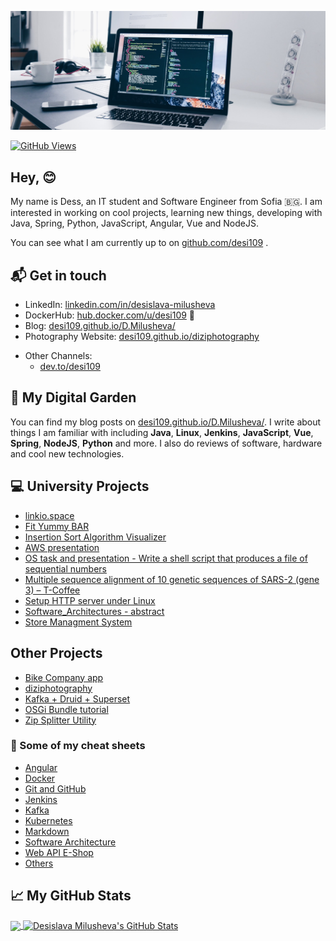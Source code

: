 [![desi109](https://github.com/desi109/desi109/blob/master/banner.jpg)][0]

[![GitHub Views](https://komarev.com/ghpvc/?username=desi109&color=blue)][1]


## Hey, 😊 ##

My name is Dess, an IT student and Software Engineer from Sofia 🇧🇬. I am interested in working on cool projects, learning new things, developing with Java, Spring, Python, JavaScript, Angular, Vue and NodeJS.

You can see what I am currently up to on [github.com/desi109][1] .

## 📬 Get in touch

<!-- - Web: [dmilusheva.me][1] -->
- LinkedIn: [linkedin.com/in/desislava-milusheva][2]
- DockerHub: [hub.docker.com/u/desi109][3] :whale:
- Blog: [desi109.github.io/D.Milusheva/][4]
- Photography Website: [desi109.github.io/diziphotography][12]
<!-- - YouTube: [youtube.com/desi109][11] -->
- Other Channels:
  - [dev.to/desi109][10]
 <!-- - [medium.com/@desi109][6]
  - [hashnode.com/@desi109][7] -->


## 🌳 My Digital Garden

You can find my blog posts on [desi109.github.io/D.Milusheva/][4]. I write about things I am familiar with including **Java**, **Linux**, **Jenkins**, **JavaScript**, **Vue**, **Spring**, **NodeJS**, **Python** and more. I also do reviews of software, hardware and cool new technologies.

## 💻 University Projects
* [linkio.space](https://github.com/desi109/linkio-space)
* [Fit Yummy BAR](https://github.com/desi109/fit-yummy-bar-project)
* [Insertion Sort Algorithm Visualizer](https://github.com/desi109/insertion-sort-algorithm-visualizer)
* [AWS presentation](https://github.com/desi109/aws-presentation/blob/master/Amazon%20Cloud%20Platform%20(AWS)%20-%20Desislava%20Milusheva%20.pdf)
* [OS task and presentation - Write a shell script that produces a file of sequential numbers](https://github.com/desi109/race-task/blob/master/Presentation/Course%20project_%20Operating%20Systems%20-%20Write%20a%20shell%20script%20that%20produces%20a%20file%20of%20sequential%20numbers.pdf)
* [Multiple sequence alignment of 10 genetic sequences of SARS-2 (gene 3) – T-Coffee](https://github.com/desi109/SARS-Cov-2-gene-3-multiple-sequence-alignment/blob/master/Course%20project_%20Bioinformatics%20-%20Multiple%20sequence%20alignment%20of%2010%20genetic%20sequences%20of%20SARS-2%20(gene%203)%20%E2%80%93%20T-Coffee.pdf)
* [Setup HTTP server under Linux](https://github.com/desi109/configuring-http-server-under-linux/blob/master/Course%20project:%20Computer%20Networks%20and%20Network%20Administration%20-%20Installing%20and%20configuring%20an%20HTTP%20server%20under%20Linux.pdf)
* [Software_Architectures - abstract](https://github.com/desi109/software-architectures/blob/master/Software_Architectures--abstract/Software_Architectures-abstract-Desislava_Milusheva.pdf)
* [Store Managment System](https://github.com/desi109/StoreManagmentSystem_CourseProject)

## Other Projects
* [Bike Company app](https://github.com/desi109/bike-company-app)
* [diziphotography](https://github.com/desi109/diziphotography)
* [Kafka + Druid + Superset](https://github.com/desi109/kafka-druid-superset/blob/master/Kafka%20%2B%20Druid%20%2B%20Superset.pptx)
* [OSGi Bundle tutorial](https://github.com/desi109/osgi-and-java)
* [Zip Splitter Utility](https://github.com/desi109/zip-splitter)

### 📔 Some of my cheat sheets
* [Angular](https://github.com/desi109/cheat-sheets/tree/master/angular)
* [Docker](https://github.com/desi109/cheat-sheets/tree/master/docker)
* [Git and GitHub](https://github.com/desi109/cheat-sheets/tree/master/git-and-github-cheat-sheet)
* [Jenkins](https://github.com/desi109/cheat-sheets/tree/master/jenkins)
* [Kafka](https://github.com/desi109/cheat-sheets/tree/master/kafka)
* [Kubernetes](https://github.com/desi109/cheat-sheets/tree/master/kubernetes)
* [Markdown](https://github.com/desi109/cheat-sheets/tree/master/markdown_cheat_sheet)
* [Software Architecture](https://github.com/desi109/cheat-sheets/tree/master/software_architecture)
* [Web API E-Shop](https://github.com/desi109/cheat-sheets/tree/master/web_api_e-shop)
* [Others](https://github.com/desi109/cheat-sheets)

<!-- ## 🤜🏻🤛🏻 Support Me

You can support me and [buy me a coffee][8], if you want. 🙏🏻 -->

<!-- ## 📕 Latest Blog Posts -->

<!-- BLOG-POST-LIST:START -->
<!-- - [Start Over Again and Unmute All Twitter Users.](https://blog.natterstefan.me/start-over-again-and-unmute-all-twitter-users)
- [How to Use Multiple Node Version With asdf.](https://blog.natterstefan.me/how-to-use-multiple-node-version-with-asdf)
- [Git: Automatically Lint Your Code or Run Tests on `git push` with Git Hooks](https://blog.natterstefan.me/git-automatically-lint-your-code-or-run-tests-on-git-push-with-git-hooks)
- [How to Dockerize a NextJS application](https://blog.natterstefan.me/how-to-dockerize-a-nextjs-application)
- [My Favorite Visual Studio Code Extensions - Part I](https://blog.natterstefan.me/my-favorite-visual-studio-code-extensions-part-i) -->
<!-- BLOG-POST-LIST:END -->

<!-- ## :zap: Recent Activity -->

<!--START_SECTION:activity-->
<!-- 1. ❗️ Opened issue [#4](https://github.com/natterstefan/eslint-config-ns-ts/issues/4) in [natterstefan/eslint-config-ns-ts](https://github.com/natterstefan/eslint-config-ns-ts)
2. 🎉 Merged PR [#28](https://github.com/natterstefan/eslint-config-ns/pull/28) in [natterstefan/eslint-config-ns](https://github.com/natterstefan/eslint-config-ns)
3. 🗣 Commented on [#68](https://github.com/natterstefan/react-component-catalog/issues/68) in [natterstefan/react-component-catalog](https://github.com/natterstefan/react-component-catalog)
4. 💪 Opened PR [#28](https://github.com/natterstefan/eslint-config-ns/pull/28) in [natterstefan/eslint-config-ns](https://github.com/natterstefan/eslint-config-ns)
5. 🎉 Merged PR [#27](https://github.com/natterstefan/eslint-config-ns/pull/27) in [natterstefan/eslint-config-ns](https://github.com/natterstefan/eslint-config-ns) -->
<!--END_SECTION:activity-->

## &#x1f4c8; My GitHub Stats

<a href="https://github.com/desi109/desi109">
  <img align="center" src="https://github-readme-stats.vercel.app/api/top-langs/?username=desi109&theme=radical" />
</a>

<a href="https://github.com/desi109/desi109">
  <img align="center" src="https://github-readme-stats.vercel.app/api?username=desi109&theme=radical" alt="Desislava Milusheva's GitHub Stats" />
</a>

[0]:  https://github.com/desi109/desi109/blob/master/banner.jpeg
[1]: https://github.com/desi109
[2]: https://www.linkedin.com/in/desislava-milusheva-200574151/
[3]: https://hub.docker.com/u/desi109
[4]: https://desi109.github.io/D.Milusheva/
<!-- [5]: https://newsletter.natterstefan.me?utm_source=github.com&utm_medium=gh-profile-natterstefan&utm_campaign=natterstefan
[6]: https://medium.com/@desi109
[7]: https://hashnode.com/@natterstefan -->
[8]: https://nttr.st/2QoQhEb 
<!-- [9]: https://nttr.st/2YEatXb --> 
[10]: https://dev.to/desi109
[11]: fhttps://www.youtube.com/natterstefan?sub_confirmation=1
[12]: https://desi109.github.io/diziphotography



<!-- Here are some ideas to get you started:
- 🔭 I’m currently working on ...
- 🌱 I’m currently learning ...
- 👯 I’m looking to collaborate on ...
- 🤔 I’m looking for help with ...
- 💬 Ask me about ...
- 📫 How to reach me: ...
- 😄 Pronouns: ...
- ⚡ Fun fact: ...
-->
